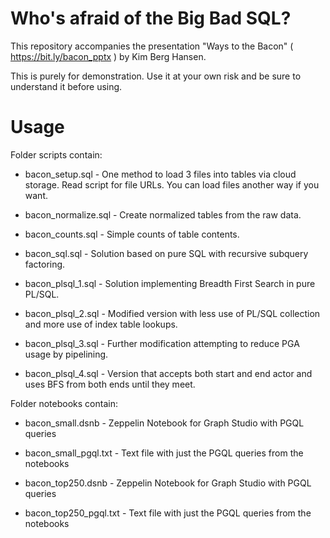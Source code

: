 # Who's afraid of the Big Bad SQL?

This repository accompanies the presentation "Ways to the Bacon" ( https://bit.ly/bacon_pptx ) by Kim Berg Hansen.

This is purely for demonstration. Use it at your own risk and be sure to understand it before using.

# Usage

Folder scripts contain:

* bacon_setup.sql - One method to load 3 files into tables via cloud storage. Read script for file URLs. You can load files another way if you want.

* bacon_normalize.sql - Create normalized tables from the raw data.

* bacon_counts.sql - Simple counts of table contents.

* bacon_sql.sql - Solution based on pure SQL with recursive subquery factoring.

* bacon_plsql_1.sql - Solution implementing Breadth First Search in pure PL/SQL.

* bacon_plsql_2.sql - Modified version with less use of PL/SQL collection and more use of index table lookups.

* bacon_plsql_3.sql - Further modification attempting to reduce PGA usage by pipelining.

* bacon_plsql_4.sql - Version that accepts both start and end actor and uses BFS from both ends until they meet.

Folder notebooks contain:

* bacon_small.dsnb - Zeppelin Notebook for Graph Studio with PGQL queries

* bacon_small_pgql.txt - Text file with just the PGQL queries from the notebooks

* bacon_top250.dsnb - Zeppelin Notebook for Graph Studio with PGQL queries

* bacon_top250_pgql.txt - Text file with just the PGQL queries from the notebooks

